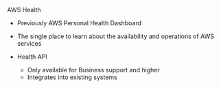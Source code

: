 AWS Health

- Previously AWS Personal Health Dashboard
- The single place to learn about the availability and operations of AWS services
- Health API
    
    - Only available for Business support and higher
    - Integrates into existing systems